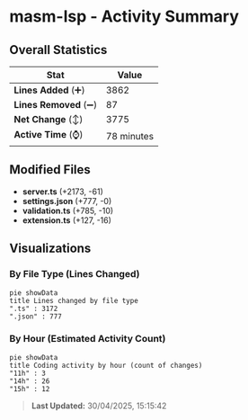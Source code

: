 # masm-lsp - Activity Summary 

## Overall Statistics

| Stat                   | Value                                                             |
| ---------------------- | ----------------------------------------------------------------- |
| **Lines Added** (➕)   | 3862                                          |
| **Lines Removed** (➖) | 87                                        |
| **Net Change** (↕)    | 3775                |
| **Active Time** (⌚)   | 78 minutes |


## Modified Files
- **server.ts** (+2173, -61)
- **settings.json** (+777, -0)
- **validation.ts** (+785, -10)
- **extension.ts** (+127, -16)

## Visualizations

### By File Type (Lines Changed)

```mermaid
pie showData
title Lines changed by file type
".ts" : 3172
".json" : 777
```

### By Hour (Estimated Activity Count)

```mermaid
pie showData
title Coding activity by hour (count of changes)
"11h" : 3
"14h" : 26
"15h" : 12
```


> **Last Updated:** 30/04/2025, 15:15:42